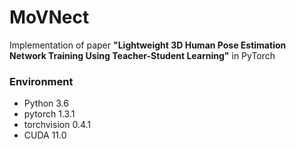 # MoVNect
Implementation of paper **"Lightweight 3D Human Pose Estimation Network Training Using Teacher-Student Learning"** in PyTorch

### Environment
- Python 3.6
- pytorch 1.3.1
- torchvision 0.4.1
- CUDA 11.0
